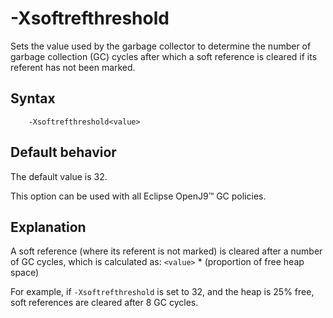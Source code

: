 <!--
* Copyright (c) 2017, 2023 IBM Corp. and others
*
* This program and the accompanying materials are made
* available under the terms of the Eclipse Public License 2.0
* which accompanies this distribution and is available at
* https://www.eclipse.org/legal/epl-2.0/ or the Apache
* License, Version 2.0 which accompanies this distribution and
* is available at https://www.apache.org/licenses/LICENSE-2.0.
*
* This Source Code may also be made available under the
* following Secondary Licenses when the conditions for such
* availability set forth in the Eclipse Public License, v. 2.0
* are satisfied: GNU General Public License, version 2 with
* the GNU Classpath Exception [1] and GNU General Public
* License, version 2 with the OpenJDK Assembly Exception [2].
*
* [1] https://www.gnu.org/software/classpath/license.html
* [2] https://openjdk.org/legal/assembly-exception.html
*
* SPDX-License-Identifier: EPL-2.0 OR Apache-2.0 OR GPL-2.0 WITH
* Classpath-exception-2.0 OR LicenseRef-GPL-2.0 WITH Assembly-exception
-->

# -Xsoftrefthreshold


Sets the value used by the garbage collector to determine the number of garbage collection (GC) cycles after which a soft reference is cleared if its referent has not been marked.

## Syntax

        -Xsoftrefthreshold<value>

## Default behavior

The default value is 32.

This option can be used with all Eclipse OpenJ9&trade; GC policies.

## Explanation

A soft reference (where its referent is not marked) is cleared after a number of GC cycles, which is calculated as: `<value>` \* (proportion of free heap space)

For example, if `-Xsoftrefthreshold` is set to 32, and the heap is 25% free, soft references are cleared after 8 GC cycles.


<!-- ==== END OF TOPIC ==== xsoftrefthreshold.md ==== -->
